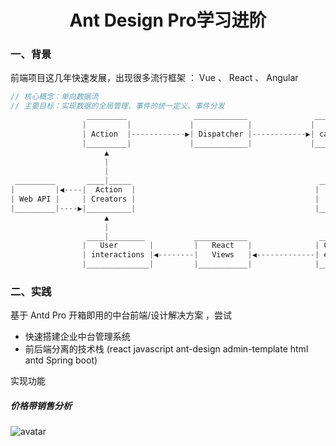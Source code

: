 <h1 align="center">Ant Design Pro学习进阶</h1>

### 一、背景
前端项目这几年快速发展，出现很多流行框架 ： Vue 、 React 、 Angular

```javascript
// 核心概念：单向数据流
// 主要目标：实现数据的全局管理、事件的统一定义、事件分发
                 _________               ____________               ___________
                |         |             |            |             |           |
                | Action  |------------▶| Dispatcher |------------▶| callbacks |
                |_________|             |____________|             |___________|
                     ▲                                                   |
                     |                                                   |
                     |                                                   |
 _________       ____|_____                                          ____▼____
|         |◀----|  Action  |                                        |         |
| Web API |     | Creators |                                        |  Store  |
|_________|----▶|__________|                                        |_________|
                     ▲                                                   |
                     |                                                   |
                 ____|________           ____________                ____▼____
                |   User       |         |   React   |              | Change  |
                | interactions |◀--------|   Views   |◀-------------| events  |
                |______________|         |___________|              |_________|

```
### 二、实践
基于 Antd Pro 开箱即用的中台前端/设计解决方案 ，尝试
- 快速搭建企业中台管理系统
- 前后端分离的技术栈 (react javascript ant-design admin-template html antd Spring boot)

实现功能
##### 价格带销售分析
 ![avatar](http://42.194.140.28/priceImage.png)

